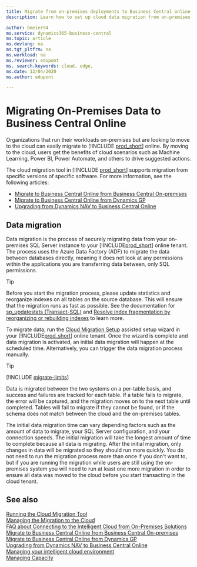 ```yaml
---
title: Migrate from on-premises deployments to Business Central online
description: Learn how to set up cloud data migration from on-premises to your Business Central tenant so you can migrate to the cloud version of Business Central.

author: bmeier94
ms.service: dynamics365-business-central
ms.topic: article
ms.devlang: na
ms.tgt_pltfrm: na
ms.workload: na
ms.reviewer: edupont
ms. search.keywords: cloud, edge,
ms.date: 12/04/2020
ms.author: edupont

---
```


# Migrating On-Premises Data to Business Central Online

Organizations that run their workloads on-premises but are looking to move to the cloud can easily migrate to [!INCLUDE [prod_short](../developer/includes/prod_short.md)] online. By moving to the cloud, users get the benefits of cloud scenarios such as Machine Learning, Power BI, Power Automate, and others to drive suggested actions.  

The cloud migration tool in [!INCLUDE [prod_short](../developer/includes/prod_short.md)] supports migration from specific versions of specific software. For more information, see the following articles:

* [Migrate to Business Central Online from Business Central On-premises](migrate-business-central-on-premises.md)  
* [Migrate to Business Central Online from Dynamics GP](migrate-dynamics-gp.md)  
* [Upgrading from Dynamics NAV to Business Central Online](../upgrade/Upgrade-Considerations.md#online)

## Data migration

Data migration is the process of securely migrating data from your on-premises SQL Server instance to your [!INCLUDE[prod_short](../developer/includes/prod_short.md)] online tenant. The process uses the Azure Data Factory (ADF) to migrate the data between databases directly, meaning it does not look at any permissions within the applications you are transferring data between, only SQL permissions.  

> [!TIP]
> Before you start the migration process, please update statistics and reorganize indexes on all tables on the source database. This will ensure that the migration runs as fast as possible. See the documentation for [sp_updatestats (Transact-SQL)](https://docs.microsoft.com/en-us/sql/relational-databases/system-stored-procedures/sp-updatestats-transact-sql) and [Resolve index fragmentation by reorganizing or rebuilding indexes](https://docs.microsoft.com/en-us/sql/relational-databases/indexes/reorganize-and-rebuild-indexes) to learn more.

To migrate data, run the [Cloud Migration Setup](migration-tool.md) assisted setup wizard in your [!INCLUDE[prod_short](../developer/includes/prod_short.md)] online tenant. Once the wizard is complete and data migration is activated, an initial data migration will happen at the scheduled time. Alternatively, you can trigger the data migration process manually.  

> [!TIP]
> [!INCLUDE [migrate-limits](../developer/includes/migrate-limits.md)]

Data is migrated between the two systems on a per-table basis, and success and failures are tracked for each table. If a table fails to migrate, the error will be captured, and the migration moves on to the next table until completed. Tables will fail to migrate if they cannot be found, or if the schema does not match between the cloud and the on-premises tables.  

The initial data migration time can vary depending factors such as the amount of data to migrate, your SQL Server configuration, and your connection speeds. The initial migration will take the longest amount of time to complete because all data is migrating. After the initial migration, only changes in data will be migrated so they should run more quickly.  You do not need to run the migration process more than once if you don't want to, but if you are running the migration while users are still using the on-premises system you will need to run at least one more migration in order to ensure all data was moved to the cloud before you start transacting in the cloud tenant.  

## See also

[Running the Cloud Migration Tool](migration-tool.md)  
[Managing the Migration to the Cloud](migration-management.md)  
[FAQ about Connecting to the Intelligent Cloud from On-Premises Solutions](FAQ-Intelligent-Cloud.md)  
[Migrate to Business Central Online from Business Central On-premises](migrate-business-central-on-premises.md)  
[Migrate to Business Central Online from Dynamics GP](migrate-dynamics-gp.md)  
[Upgrading from Dynamics NAV to Business Central Online](../upgrade/Upgrade-Considerations.md#online)  
[Managing your intelligent cloud environment](manage-intelligent-edge.md)  
[Managing Capacity](tenant-admin-center-capacity.md)  
